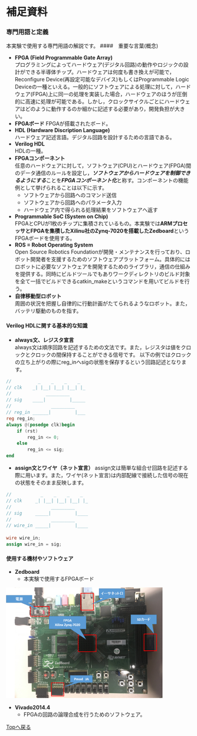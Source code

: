 # 補足資料

### 専門用語と定義
本実験で使用する専門用語の解説です。
####　重要な言葉(概念)
- **FPGA (Field Programmable Gate Array)**  
	プログラミングによってハードウェア(デジタル回路)の動作やロジックの設計ができる半導体チップ。ハードウェアは何度も書き換えが可能で，Reconfigure Device(再設定可能なデバイス)もしくはProgrammable Logic Deviceの一種といえる。一般的にソフトウェアによる処理に対して，ハードウェア(FPGA)上に同一の処理を実装した場合，ハードウェアのほうが圧倒的に高速に処理が可能である。しかし，クロックサイクルごとにハードウェアはどのように動作するのか細かに記述する必要があり，開発負担が大きい。
- **FPGAボード**
	FPGAが搭載されたボード。
- **HDL (Hardware Discription Language)**  
	ハードウェア記述言語。デジタル回路を設計するための言語である。  
- **Verilog HDL**  
	HDLの一種。
- **FPGAコンポーネント**  
	任意のハードウェアに対して，ソフトウェア(CPU)とハードウェア(FPGA)間のデータ通信のルールを設定し，***ソフトウェアからハードウェアを制御できるようにする***ことを***FPGAコンポーネント化***と称す。コンポーネントの機能例として挙げられることは以下に示す。
	- ソフトウェアから回路へのコマンド送信
	- ソフトウェアから回路へのパラメータ入力
	- ハードウェア内で得られる処理結果をソフトウェアへ返す
- **Programmable SoC (System on Chip)**  
	FPGAとCPUが1枚のチップに集積されているもの。本実験では**ARMプロセッサとFPGAを集積したXilinu社のZynq-7020を搭載したZedboard**というFPGAボードを使用する。
- **ROS = Robot Operating System**  
	Open Source Robotics Foundationが開発・メンテナンスを行っており、ロボット開発者を支援するためのソフトウェアプラットフォーム。具体的にはロボットに必要なソフトウェアを開発するためのライブラリ，通信の仕組みを提供する。同時にビルドツールでもありワークディレクトリのビルド対象を全て一括でビルドできるcatkin_makeというコマンドを用いてビルドを行う。
- **自律移動型ロボット**  
	周囲の状況を把握し自律的に行動計画がたてられるようなロボット。また，バッテリ駆動のものを指す。

#### Verilog HDLに関する基本的な知識

- **always文、レジスタ宣言**  
always文は順序回路を記述するための文法です。また，レジスタは値をクロックとクロックの間保持することができる信号です。
以下の例ではクロックの立ち上がりの際にreg_inへsigの状態を保存するという回路記述となります。

```verilog
//          _    _    _    _
// clk    _| |__| |__| |__| |_
//             _________
// sig    ____|         |_____
//               _________
// reg_in ______|         |___
reg reg_in;
always @(posedge clk)begin
	if (rst)
		reg_in <= 0;
	else
		reg_in <= sig;
end
```

- **assign文とワイヤ（ネット宣言）**
assign文は簡単な組合せ回路を記述する際に用います。また，ワイヤ(ネット宣言)は内部配線で接続した信号の現在の状態をそのまま反映します。

```verilog
//           _    _    _    _
// clk     _| |__| |__| |__| |_
//               _________
// sig     _____|         |____
//               _________
// wire_in _____|         |____

wire wire_in;
assign wire_in = sig;

```

#### 使用する機材やソフトウェア
 - **Zedboard**  
	- 本実験で使用するFPGAボード

<img src="pic/zedboard.png" height=300>

 - **Vivado2014.4**  
	- FPGAの回路の論理合成を行うためのソフトウェア。


[Topへ戻る](readme.md)